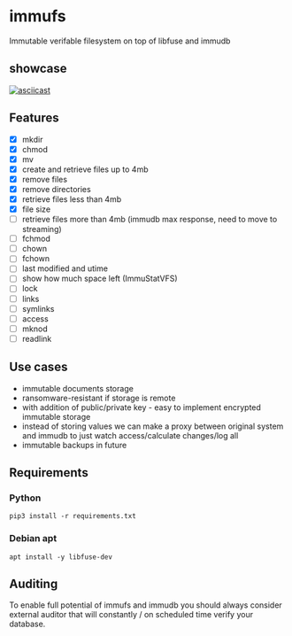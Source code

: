 # immufs

Immutable verifable filesystem on top of libfuse and immudb

## showcase
[![asciicast](https://asciinema.org/a/519412.svg)](https://asciinema.org/a/519412)

## Features
- [x] mkdir
- [x] chmod
- [x] mv
- [x] create and retrieve files up to 4mb
- [x] remove files
- [x] remove directories
- [x] retrieve files less than 4mb
- [x] file size
- [ ] retrieve files more than 4mb (immudb max response, need to move to streaming)
- [ ] fchmod
- [ ] chown
- [ ] fchown
- [ ] last modified and utime
- [ ] show how much space left (ImmuStatVFS)
- [ ] lock
- [ ] links
- [ ] symlinks
- [ ] access
- [ ] mknod
- [ ] readlink

## Use cases
- immutable documents storage
- ransomware-resistant if storage is remote
- with addition of public/private key - easy to implement encrypted immutable storage
- instead of storing values we can make a proxy between original system and immudb to just watch access/calculate changes/log all
- immutable backups in future 

## Requirements

### Python
```pip3 install -r requirements.txt```

### Debian apt
```apt install -y libfuse-dev```


## Auditing
To enable full potential of immufs and immudb you should always consider external auditor that will constantly / on scheduled time verify your database.

